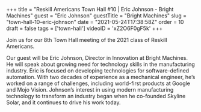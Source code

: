+++
title = "Reskill Americans Town Hall #10 | Eric Johnson - Bright Machines"
guest = "Eric Johnson"
guestTitle = "Bright Machines"
slug = "town-hall-10-eric-johnson"
date = "2021-05-24T17:38:58Z"
order = 10
draft = false
tags = ['town-hall']
videoID = 'xZ2O6F0gF5k'
+++

Join us for our 8th Town Hall meeting of the 2021 class of Reskill Americans.

Our guest will be Eric Johnson, Director in Innovation at Bright Machines.   He will speak about growing need for technology skills in the manufacturing industry.  Eric is focused on developing technologies for software-defined automation. With two decades of experience as a mechanical engineer, he’s worked on a range of challenges, including world-first products at Google and Mojo Vision. Johnson’s interest in using modern manufacturing technology to transform an industry began when he co-founded Skyline Solar, and it continues to drive his work today.
